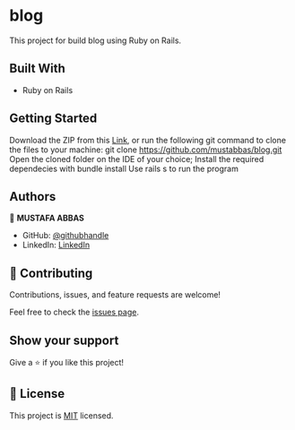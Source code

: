 # blog

This project for build blog using Ruby on Rails.

## Built With

-  Ruby on Rails

## Getting Started

Download the ZIP from this [Link](https://github.com/mustabbas/blog), or run the following git command to clone the files to your machine:
git clone https://github.com/mustabbas/blog.git
Open the cloned folder on the IDE of your choice;
Install the required dependecies with bundle install
Use rails s to run the program

## Authors

👤 **MUSTAFA ABBAS**

- GitHub: [@githubhandle](https://github.com/mustabbas)
- LinkedIn: [LinkedIn](https://www.linkedin.com/in/mustabbas/)


## 🤝 Contributing

Contributions, issues, and feature requests are welcome!

Feel free to check the [issues page](https://github.com/mustabbas/blog/issues).

## Show your support

Give a ⭐️ if you like this project!

## 📝 License

This project is [MIT](./MIT.md) licensed.